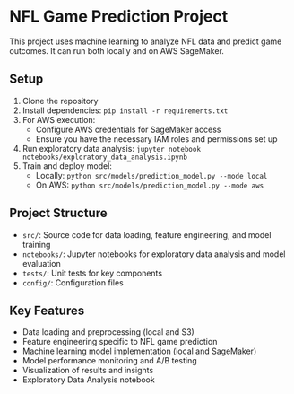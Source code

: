 # NFL Game Prediction Project

This project uses machine learning to analyze NFL data and predict game outcomes. It can run both locally and on AWS SageMaker.

## Setup

1. Clone the repository
2. Install dependencies: `pip install -r requirements.txt`
3. For AWS execution:
   - Configure AWS credentials for SageMaker access
   - Ensure you have the necessary IAM roles and permissions set up
4. Run exploratory data analysis: `jupyter notebook notebooks/exploratory_data_analysis.ipynb`
5. Train and deploy model:
   - Locally: `python src/models/prediction_model.py --mode local`
   - On AWS: `python src/models/prediction_model.py --mode aws`

## Project Structure

- `src/`: Source code for data loading, feature engineering, and model training
- `notebooks/`: Jupyter notebooks for exploratory data analysis and model evaluation
- `tests/`: Unit tests for key components
- `config/`: Configuration files

## Key Features

- Data loading and preprocessing (local and S3)
- Feature engineering specific to NFL game prediction
- Machine learning model implementation (local and SageMaker)
- Model performance monitoring and A/B testing
- Visualization of results and insights
- Exploratory Data Analysis notebook

